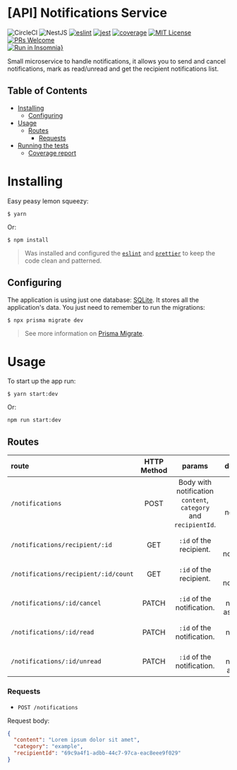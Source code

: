 # [API] Notifications Service
![CircleCI](https://img.shields.io/circleci/build/github/DiegoVictor/notifications-service?style=flat-square&logo=circleci)
![NestJS](https://img.shields.io/badge/nestjs-9.2.1-E0234E?style=flat-square&logo=nestjs)
[![eslint](https://img.shields.io/badge/eslint-8.29.0-4b32c3?style=flat-square&logo=eslint)](https://eslint.org/)
[![jest](https://img.shields.io/badge/jest-28.1.3-brightgreen?style=flat-square&logo=jest)](https://jestjs.io/)
[![coverage](https://img.shields.io/codecov/c/gh/DiegoVictor/notifications-service?logo=codecov&style=flat-square)](https://codecov.io/gh/DiegoVictor/notifications-service)
[![MIT License](https://img.shields.io/badge/license-MIT-green?style=flat-square)](https://github.com/DiegoVictor/notifications-service/blob/main/LICENSE)
[![PRs Welcome](https://img.shields.io/badge/PRs-welcome-brightgreen.svg?style=flat-square)](http://makeapullrequest.com)<br>
[![Run in Insomnia}](https://insomnia.rest/images/run.svg)](https://insomnia.rest/run/?label=Notification%20Service&uri=https%3A%2F%2Fraw.githubusercontent.com%2FDiegoVictor%2Fnotifications-service%2Fmain%2FInsomnia_2022-12-15.json)

Small microservice to handle notifications, it allows you to send and cancel notifications, mark as read/unread and get the recipient notifications list.

## Table of Contents
* [Installing](#installing)
  * [Configuring](#configuring)
* [Usage](#usage)
  * [Routes](#routes)
    * [Requests](#requests)
* [Running the tests](#running-the-tests)
  * [Coverage report](#coverage-report)

# Installing
Easy peasy lemon squeezy:
```
$ yarn
```
Or:
```
$ npm install
```
> Was installed and configured the [`eslint`](https://eslint.org/) and [`prettier`](https://prettier.io/) to keep the code clean and patterned.

## Configuring
The application is using just one database: [SQLite](https://www.sqlite.org/index.html). It stores all the application's data. You just need to remember to run the migrations:
```
$ npx prisma migrate dev
```
> See more information on [Prisma Migrate](https://www.prisma.io/docs/concepts/components/prisma-migrate).

# Usage
To start up the app run:
```
$ yarn start:dev
```
Or:
```
npm run start:dev
```

## Routes
|route|HTTP Method|params|description
|:---|:---:|:---:|:---:
|`/notifications`|POST|Body with notification `content`, `category` and `recipientId`.|Create a new notification.
|`/notifications/recipient/:id`|GET|`:id` of the recipient.|Lists recipient notifications.
|`/notifications/recipient/:id/count`|GET|`:id` of the recipient.|Count recipient notifications.
|`/notifications/:id/cancel`|PATCH|`:id` of the notification.|Set notification as canceled.
|`/notifications/:id/read`|PATCH|`:id` of the notification.|Set notification as read.
|`/notifications/:id/unread`|PATCH|`:id` of the notification.|Set notification as unread.

### Requests
* `POST /notifications`

Request body:
```json
{
  "content": "Lorem ipsum dolor sit amet",
  "category": "example",
  "recipientId": "69c9a4f1-adbb-44c7-97ca-eac8eee9f029"
}
```

